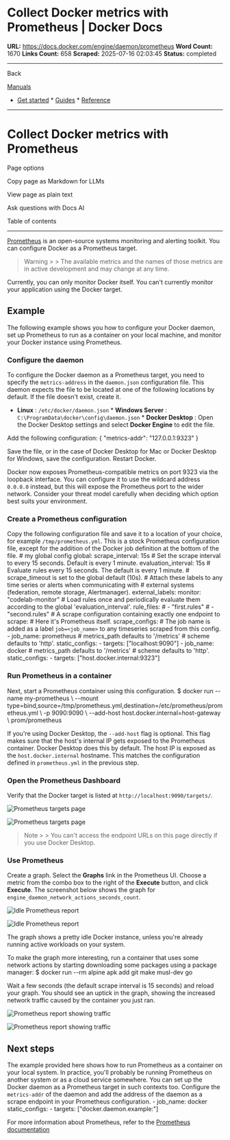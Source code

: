 # Collect Docker metrics with Prometheus | Docker Docs

**URL:** https://docs.docker.com/engine/daemon/prometheus
**Word Count:** 1670
**Links Count:** 658
**Scraped:** 2025-07-16 02:03:45
**Status:** completed

---

Back

[Manuals](https://docs.docker.com/manuals/)

  * [Get started](https://docs.docker.com/get-started/)   * [Guides](https://docs.docker.com/guides/)   * [Reference](https://docs.docker.com/reference/)

* * *

# Collect Docker metrics with Prometheus

Page options

Copy page as Markdown for LLMs

View page as plain text

Ask questions with Docs AI

Table of contents

* * *

[Prometheus](https://prometheus.io/) is an open-source systems monitoring and alerting toolkit. You can configure Docker as a Prometheus target.

> Warning >  > The available metrics and the names of those metrics are in active development and may change at any time.

Currently, you can only monitor Docker itself. You can't currently monitor your application using the Docker target.

## Example

The following example shows you how to configure your Docker daemon, set up Prometheus to run as a container on your local machine, and monitor your Docker instance using Prometheus.

### Configure the daemon

To configure the Docker daemon as a Prometheus target, you need to specify the `metrics-address` in the `daemon.json` configuration file. This daemon expects the file to be located at one of the following locations by default. If the file doesn't exist, create it.

  * **Linux** : `/etc/docker/daemon.json`   * **Windows Server** : `C:\ProgramData\docker\config\daemon.json`   * **Docker Desktop** : Open the Docker Desktop settings and select **Docker Engine** to edit the file.

Add the following configuration:               {       "metrics-addr": "127.0.0.1:9323"     }

Save the file, or in the case of Docker Desktop for Mac or Docker Desktop for Windows, save the configuration. Restart Docker.

Docker now exposes Prometheus-compatible metrics on port 9323 via the loopback interface. You can configure it to use the wildcard address `0.0.0.0` instead, but this will expose the Prometheus port to the wider network. Consider your threat model carefully when deciding which option best suits your environment.

### Create a Prometheus configuration

Copy the following configuration file and save it to a location of your choice, for example `/tmp/prometheus.yml`. This is a stock Prometheus configuration file, except for the addition of the Docker job definition at the bottom of the file.               # my global config     global:       scrape_interval: 15s # Set the scrape interval to every 15 seconds. Default is every 1 minute.       evaluation_interval: 15s # Evaluate rules every 15 seconds. The default is every 1 minute.       # scrape_timeout is set to the global default (10s).            # Attach these labels to any time series or alerts when communicating with       # external systems (federation, remote storage, Alertmanager).       external_labels:         monitor: "codelab-monitor"          # Load rules once and periodically evaluate them according to the global 'evaluation_interval'.     rule_files:       # - "first.rules"       # - "second.rules"          # A scrape configuration containing exactly one endpoint to scrape:     # Here it's Prometheus itself.     scrape_configs:       # The job name is added as a label `job=<job_name>` to any timeseries scraped from this config.       - job_name: prometheus              # metrics_path defaults to '/metrics'         # scheme defaults to 'http'.              static_configs:           - targets: ["localhost:9090"]            - job_name: docker           # metrics_path defaults to '/metrics'           # scheme defaults to 'http'.              static_configs:           - targets: ["host.docker.internal:9323"]

### Run Prometheus in a container

Next, start a Prometheus container using this configuration.               $ docker run --name my-prometheus \         --mount type=bind,source=/tmp/prometheus.yml,destination=/etc/prometheus/prometheus.yml \         -p 9090:9090 \         --add-host host.docker.internal=host-gateway \         prom/prometheus     

If you're using Docker Desktop, the `--add-host` flag is optional. This flag makes sure that the host's internal IP gets exposed to the Prometheus container. Docker Desktop does this by default. The host IP is exposed as the `host.docker.internal` hostname. This matches the configuration defined in `prometheus.yml` in the previous step.

### Open the Prometheus Dashboard

Verify that the Docker target is listed at `http://localhost:9090/targets/`.

![Prometheus targets page](https://docs.docker.com/engine/daemon/images/prometheus-targets.webp)

![Prometheus targets page](https://docs.docker.com/engine/daemon/images/prometheus-targets.webp)

> Note >  > You can't access the endpoint URLs on this page directly if you use Docker Desktop.

### Use Prometheus

Create a graph. Select the **Graphs** link in the Prometheus UI. Choose a metric from the combo box to the right of the **Execute** button, and click **Execute**. The screenshot below shows the graph for `engine_daemon_network_actions_seconds_count`.

![Idle Prometheus report](https://docs.docker.com/engine/daemon/images/prometheus-graph_idle.webp)

![Idle Prometheus report](https://docs.docker.com/engine/daemon/images/prometheus-graph_idle.webp)

The graph shows a pretty idle Docker instance, unless you're already running active workloads on your system.

To make the graph more interesting, run a container that uses some network actions by starting downloading some packages using a package manager:               $ docker run --rm alpine apk add git make musl-dev go     

Wait a few seconds \(the default scrape interval is 15 seconds\) and reload your graph. You should see an uptick in the graph, showing the increased network traffic caused by the container you just ran.

![Prometheus report showing traffic](https://docs.docker.com/engine/daemon/images/prometheus-graph_load.webp)

![Prometheus report showing traffic](https://docs.docker.com/engine/daemon/images/prometheus-graph_load.webp)

## Next steps

The example provided here shows how to run Prometheus as a container on your local system. In practice, you'll probably be running Prometheus on another system or as a cloud service somewhere. You can set up the Docker daemon as a Prometheus target in such contexts too. Configure the `metrics-addr` of the daemon and add the address of the daemon as a scrape endpoint in your Prometheus configuration.               - job_name: docker       static_configs:         - targets: ["docker.daemon.example:<PORT>"]

For more information about Prometheus, refer to the [Prometheus documentation](https://prometheus.io/docs/introduction/overview/)